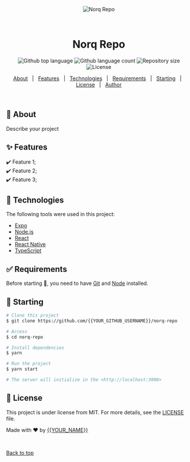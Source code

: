 <div align="center" id="top"> 
  <img src="./.github/app.gif" alt="Norq Repo" />

  &#xa0;

  <!-- <a href="https://norqrepo.netlify.app">Demo</a> -->
</div>

<h1 align="center">Norq Repo</h1>

<p align="center">
  <img alt="Github top language" src="https://img.shields.io/github/languages/top/{{YOUR_GITHUB_USERNAME}}/norq-repo?color=56BEB8">

  <img alt="Github language count" src="https://img.shields.io/github/languages/count/{{YOUR_GITHUB_USERNAME}}/norq-repo?color=56BEB8">

  <img alt="Repository size" src="https://img.shields.io/github/repo-size/{{YOUR_GITHUB_USERNAME}}/norq-repo?color=56BEB8">

  <img alt="License" src="https://img.shields.io/github/license/{{YOUR_GITHUB_USERNAME}}/norq-repo?color=56BEB8">

  <!-- <img alt="Github issues" src="https://img.shields.io/github/issues/{{YOUR_GITHUB_USERNAME}}/norq-repo?color=56BEB8" /> -->

  <!-- <img alt="Github forks" src="https://img.shields.io/github/forks/{{YOUR_GITHUB_USERNAME}}/norq-repo?color=56BEB8" /> -->

  <!-- <img alt="Github stars" src="https://img.shields.io/github/stars/{{YOUR_GITHUB_USERNAME}}/norq-repo?color=56BEB8" /> -->
</p>

<!-- Status -->

<!-- <h4 align="center"> 
	🚧  Norq Repo 🚀 Under construction...  🚧
</h4> 

<hr> -->

<p align="center">
  <a href="#dart-about">About</a> &#xa0; | &#xa0; 
  <a href="#sparkles-features">Features</a> &#xa0; | &#xa0;
  <a href="#rocket-technologies">Technologies</a> &#xa0; | &#xa0;
  <a href="#white_check_mark-requirements">Requirements</a> &#xa0; | &#xa0;
  <a href="#checkered_flag-starting">Starting</a> &#xa0; | &#xa0;
  <a href="#memo-license">License</a> &#xa0; | &#xa0;
  <a href="https://github.com/{{YOUR_GITHUB_USERNAME}}" target="_blank">Author</a>
</p>

<br>

## :dart: About ##

Describe your project

## :sparkles: Features ##

:heavy_check_mark: Feature 1;\
:heavy_check_mark: Feature 2;\
:heavy_check_mark: Feature 3;

## :rocket: Technologies ##

The following tools were used in this project:

- [Expo](https://expo.io/)
- [Node.js](https://nodejs.org/en/)
- [React](https://pt-br.reactjs.org/)
- [React Native](https://reactnative.dev/)
- [TypeScript](https://www.typescriptlang.org/)

## :white_check_mark: Requirements ##

Before starting :checkered_flag:, you need to have [Git](https://git-scm.com) and [Node](https://nodejs.org/en/) installed.

## :checkered_flag: Starting ##

```bash
# Clone this project
$ git clone https://github.com/{{YOUR_GITHUB_USERNAME}}/norq-repo

# Access
$ cd norq-repo

# Install dependencies
$ yarn

# Run the project
$ yarn start

# The server will initialize in the <http://localhost:3000>
```

## :memo: License ##

This project is under license from MIT. For more details, see the [LICENSE](LICENSE.md) file.


Made with :heart: by <a href="https://github.com/{{YOUR_GITHUB_USERNAME}}" target="_blank">{{YOUR_NAME}}</a>

&#xa0;

<a href="#top">Back to top</a>
